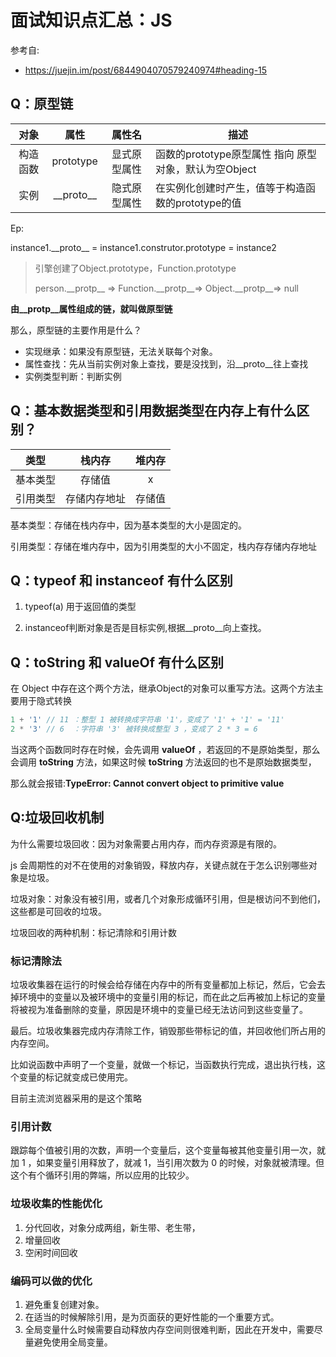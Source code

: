#  面试知识点汇总：JS

参考自:
- https://juejin.im/post/6844904070579240974#heading-15

## Q：原型链

|   对象   |     属性      |    属性名    | 描述                                                  |
| :------: | :-----------: | :----------: | ----------------------------------------------------- |
| 构造函数 |   prototype   | 显式原型属性 | 函数的prototype原型属性 指向 原型对象，默认为空Object |
|   实例   | \_\_proto\_\_ | 隐式原型属性 | 在实例化创建时产生，值等于构造函数的prototype的值     |

Ep:

instance1.\_\_proto\_\_ = instance1.construtor.prototype = instance2

> 引擎创建了Object.prototype，Function.prototype
> 
> person.\_\_protp\_\_ => Function.\_\_protp\_\_=> Object.\_\_protp\_\_=> null

**由\_\_protp\_\_属性组成的链，就叫做原型链**

那么，原型链的主要作用是什么？
- 实现继承：如果没有原型链，无法关联每个对象。
- 属性查找：先从当前实例对象上查找，要是没找到，沿\_\_proto\_\_往上查找
- 实例类型判断：判断实例

## Q：基本数据类型和引用数据类型在内存上有什么区别？

|   类型   |  栈内存  | 堆内存 |
| :------: | :------: | :----: |
| 基本类型 |  存储值  |   x    |
| 引用类型 | 存储内存地址 | 存储值 |

基本类型：存储在栈内存中，因为基本类型的大小是固定的。

引用类型：存储在堆内存中，因为引用类型的大小不固定，栈内存存储内存地址

## Q：typeof 和 instanceof 有什么区别

1. typeof(a) 用于返回值的类型

2. instanceof判断对象是否是目标实例,根据\_\_proto\_\_向上查找。

## Q：toString 和 valueOf 有什么区别

在 Object 中存在这个两个方法，继承Object的对象可以重写方法。这两个方法主要用于隐式转换

```js
1 + '1' // 11 ：整型 1 被转换成字符串 '1'，变成了 '1' + '1' = '11'
2 * '3' // 6  ：字符串 '3' 被转换成整型 3 ，变成了 2 * 3 = 6
```

当这两个函数同时存在时候，会先调用 **valueOf** ，若返回的不是原始类型，那么会调用 **toString** 方法，如果这时候 **toString** 方法返回的也不是原始数据类型，

那么就会报错:**TypeError: Cannot convert object to primitive value**

## Q:垃圾回收机制

为什么需要垃圾回收：因为对象需要占用内存，而内存资源是有限的。

js 会周期性的对不在使用的对象销毁，释放内存，关键点就在于怎么识别哪些对象是垃圾。

垃圾对象：对象没有被引用，或者几个对象形成循环引用，但是根访问不到他们，这些都是可回收的垃圾。

垃圾回收的两种机制：标记清除和引用计数

### 标记清除法
垃圾收集器在运行的时候会给存储在内存中的所有变量都加上标记，然后，它会去掉环境中的变量以及被环境中的变量引用的标记，而在此之后再被加上标记的变量将被视为准备删除的变量，原因是环境中的变量已经无法访问到这些变量了。

最后。垃圾收集器完成内存清除工作，销毁那些带标记的值，并回收他们所占用的内存空间。

比如说函数中声明了一个变量，就做一个标记，当函数执行完成，退出执行栈，这个变量的标记就变成已使用完。

目前主流浏览器采用的是这个策略

### 引用计数
跟踪每个值被引用的次数，声明一个变量后，这个变量每被其他变量引用一次，就加 1 ，如果变量引用释放了，就减 1，当引用次数为 0 的时候，对象就被清理。但这个有个循环引用的弊端，所以应用的比较少。

### 垃圾收集的性能优化

1. 分代回收，对象分成两组，新生带、老生带，
2. 增量回收
3. 空闲时间回收

### 编码可以做的优化

1. 避免重复创建对象。
2. 在适当的时候解除引用，是为页面获的更好性能的一个重要方式。
3. 全局变量什么时候需要自动释放内存空间则很难判断，因此在开发中，需要尽量避免使用全局变量。
